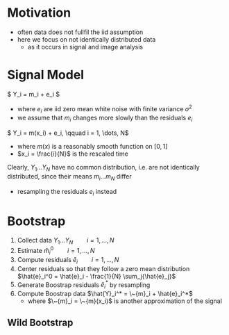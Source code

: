 # Motivation
- often data does not fullfil the iid assumption
- here we focus on not identically distributed data
  - as it occurs in signal and image analysis

# Signal Model

$ Y_i = m_i + e_i $

- where $e_i$ are iid zero mean white noise with finite variance $\sigma^2$
- we assume that $m_i$ changes more slowly than the residuals $e_i$

$ Y_i = m(x_i) + e_i, \qquad i = 1, \dots, N$
- where $m(x)$ is a reasonably smooth function on $[0, 1]$
- $x_i = \frac{i}{N}$ is the rescaled time

Clearly, $Y_1 \dots Y_N$ have no common distribution, i.e. are not identically distributed, since their means $m_i \dots m_N$ differ
  - resampling the residuals $e_i$ instead


# Bootstrap
1. Collect data $Y_1 \dots Y_N    \qquad  i = 1,\dots, N$
2. Estimate $\hat{m}_i^0    \qquad  i = 1,\dots, N$
3. Compute residuals $\hat{e}_i \qquad  i = 1,\dots, N$
4. Center residuals so that they follow a zero mean distribution $\hat{e}_i^0 = \hat{e}_i - \frac{1}{N} \sum_j{\hat{e}_j}$
5. Generate Boostrap residuals $\hat{e}_i^*$ by resampling
6. Compute Boostrap data $\hat{Y}_i^* = \~{m}_i + \hat{e}_i^*$
   - where $\~{m}_i = \~{m}(x_i)$ is another approximation of the signal

## Wild Bootstrap
